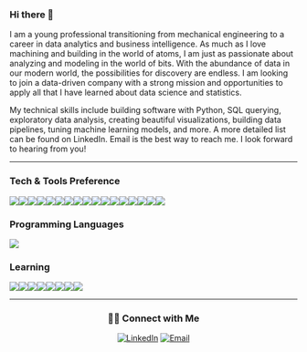 ### Hi there 👋

I am a young professional transitioning from mechanical engineering to a career in data analytics and business intelligence. As much as I love machining and building in the world of atoms, I am just as passionate about analyzing and modeling in the world of bits. With the abundance of data in our modern world, the possibilities for discovery are endless. I am looking to join a data-driven company with a strong mission and opportunities to apply all that I have learned about data science and statistics.

My technical skills include building software with Python, SQL querying, exploratory data analysis, creating beautiful visualizations, building data pipelines, tuning machine learning models, and more. A more detailed list can be found on LinkedIn. Email is the best way to reach me. I look forward to hearing from you!

---

### Tech & Tools Preference
<img src="https://img.shields.io/badge/-Jupyter-F37626?style=flat&logo=jupyter&logoColor=FFFFFF"><img src="https://img.shields.io/badge/-Google%20Colab-F9AB00?style=flat&logo=Google%20Colab&logoColor=FFFFFF"><img src="https://img.shields.io/badge/-PostgreSQL-4169E1?style=flat&logo=postgresql&logoColor=white"><img src="https://img.shields.io/badge/-MongoDB-47A248?style=flat&logo=mongodb&logoColor=FFFFFF"><img src="http://img.shields.io/badge/-Git-F05032?style=flat&logo=git&logoColor=FFFFFF"><img src="http://img.shields.io/badge/-Github-181717?style=flat&logo=github&logoColor=FFFFFF"><img src="http://img.shields.io/badge/-VS%20Code-007ACC?style=flat&logo=visual%20studio%20code&logoColor=white"><img src="https://img.shields.io/badge/-Flask-4285F4?style=flat&logo=flask&logoColor=white"><img src="https://img.shields.io/badge/-Streamlit-FF4B4B?style=flat&logo=streamlit&logoColor=white"><img src="http://img.shields.io/badge/-Heroku-430098?style=flat&logo=heroku&logoColor=white"><img src="https://img.shields.io/badge/-Scikit%20Learn-F7931E?style=flat&logo=scikitlearn&logoColor=white"><img src="https://img.shields.io/badge/-TensorFlow-FF6F00?style=flat&logo=tensorflow&logoColor=FFFFFF"><img src="https://img.shields.io/badge/-Keras-D00000?style=flat&logo=Keras&logoColor=white"><img src="https://img.shields.io/badge/-SpaCy-09A3D5?style=flat&logo=spacy&logoColor=white"><img src="https://img.shields.io/badge/-Docker-2496ED?style=flat&logo=docker&logoColor=white"><img src="https://img.shields.io/badge/-Tableau-E97627?style=flat&logo=tableau&logoColor=white"><img src="https://img.shields.io/badge/-Power%20BI-F2C811?style=flat&logo=powerbi&logoColor=white">


### Programming Languages
<img src="https://img.shields.io/badge/-Python-3776AB?style=flat&logo=python&logoColor=white"> 

### Learning
<img src="https://img.shields.io/badge/-PyTorch-EE4C2C?style=flat&logo=PyTorch&logoColor=white"><img src="https://img.shields.io/badge/-FastAPI-4DB33D?style=flat&logo=fastapi&logoColor=white"><img src="https://img.shields.io/badge/-MySQL-4479A1?style=flat&logo=mysql&logoColor=FFFFFF"><img src="https://img.shields.io/badge/-AWS%20Cloud-232F3E?style=flat&logo=amazonaws&logoColor=white"><img src="https://img.shields.io/badge/-AWS%20EC2-FF9900?style=flat&logo=amazonec2&logoColor=white"><img src="https://img.shields.io/badge/-AWS%20S3-E03C31?style=flat&logo=amazons3&logoColor=white"><img src="https://img.shields.io/badge/-Apache%20Hadoop-red?style=flat&logo=apachehadoop&logoColor=white"><img src="https://img.shields.io/badge/-Apache%20Spark-F29111?style=flat&logo=apachespark&logoColor=white">

---

<h3 align="center"> 🤝🏻 Connect with Me </h3>

<p align="center">
<a href="https://www.linkedin.com/in/aballa/" target="_blank"><img alt="LinkedIn" src="https://img.shields.io/badge/LinkedIn-@aballa-blue?style=flat&logo=linkedin"></a>
<a href="mailto:abdel.balla@gmail.com"><img alt="Email" src="https://img.shields.io/badge/Email-abdel.balla@gmail.com-blue?style=flat&logo=gmail"></a>
</p>

<!--
**amballa/amballa** is a ✨ _special_ ✨ repository because its `README.md` (this file) appears on your GitHub profile.
-->
